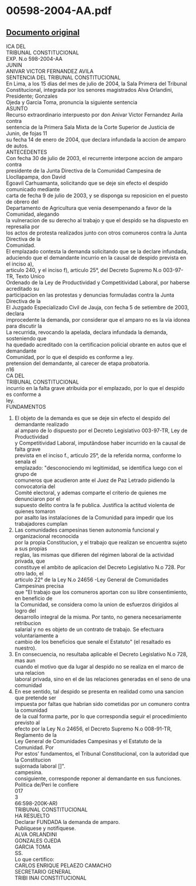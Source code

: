 
00598-2004-AA.pdf
=================
  
[Documento original](https://tc.gob.pe/jurisprudencia/2004/00598-2004-AA.pdf)  
---  
ICA DEL  
TRIBUNAL CONSTITUCIONAL  
EXP. N.o 598-2004-AA  
JUNIN  
ANIVAR VICTOR FERNANDEZ AVILA  
SENTENCIA DEL TRIBUNAL CONSTITUCIONAL  
En Lima, a los 15 dias del mes de julio de 2004, la Sala Primera del Tribunal  
Constitucional, integrada por los senores magistrados Alva Orlandini, Presidente; Gonzales  
Ojeda y Garcia Toma, pronuncia la siguiente sentencia  
ASUNTO  
Recurso extraordinario interpuesto por don Anivar Victor Fernandez Avila contra  
sentencia de la Primera Sala Mixta de la Corte Superior de Justicia de Junin, de fojas 11  
su fecha 14 de enero de 2004, que declara infundada la accion de amparo de autos.  
ANTECEDENTES  
Con fecha 30 de julio de 2003, el recurrente interpone accion de amparo contra  
presidente de la Junta Directiva de la Comunidad Campesina de Llocllapampa, don David  
Egoavil Carhuamanta, solicitando que se deje sin efecto el despido comunicado mediante  
carta de fecha 9 de julio de 2003, y se disponga su reposicion en el puesto de obrero del  
Departamento de Agricultura que venia desempenando a favor de la Comunidad, alegando  
la vulneracion de su derecho al trabajo y que el despido se ha dispuesto en represalia por  
los actos de protesta realizados junto con otros comuneros contra la Junta Directiva de la  
Comunidad.  
El emplazado contesta la demanda solicitando que se la declare infundada,  
aduciendo que el demandante incurrio en la causal de despido prevista en el inciso a),  
articulo 240, y el inciso f), articulo 25°, del Decreto Supremo N.o 003-97-TR, Texto Unico  
Ordenado de la Ley de Productividad y Competitividad Laboral, por haberse acreditado su  
participacion en las protestas y denuncias formuladas contra la Junta Directiva de la  
El Juzgado Especializado Civil de Jauja, con fecha 5 de setiembre de 2003, declara  
improcedente la demanda, por considerar que el amparo no es la via idonea para discutir la  
La recurrida, revocando la apelada, declara infundada la demanda, sosteniendo que  
ha quedado acreditado con la certificacion policial obrante en autos que el demandante  
Comunidad, por lo que el despido es conforme a ley.  
pretension del demandante, al carecer de etapa probatoria.  
n16  
CA DEL  
TRIBUNAL CONSTITUCIONAL  
incurrio en la falta grave atribuida por el emplazado, por lo que el despido es conforme a  
ley.  
FUNDAMENTOS  
1. El objeto de la demanda es que se deje sin efecto el despido del demandante realizado  
al amparo de lo dispuesto por el Decreto Legislativo 003-97-TR, Ley de Productividad  
y Competitividad Laboral, imputândose haber incurrido en la causal de falta grave  
prevista en el inciso f., articulo 25°, de la referida norma, conforme lo senala el  
emplazado: "desconociendo mi legitimidad, se identifica luego con el grupo de  
comuneros que acudieron ante el Juez de Paz Letrado pidiendo la convocatoria del  
Comité electoral, y ademas comparte el criterio de quienes me denunciaron por el  
supuesto delito contra la fe publica. Justifica la actitud violenta de quienes tomaron  
por asalto las instalaciones de la Comunidad para impedir que los trabajadores cumplan  
2. Las comunidades campesinas tienen autonomia funcional y organizacional reconocida  
por la propia Constitucion, y el trabajo que realizan se encuentra sujeto a sus propias  
reglas, las mismas que difieren del régimen laboral de la actividad privada, que  
constituye el ambito de aplicacion del Decreto Legislativo N.o 728. Por otro lado, el  
articulo 22° de la Ley N.o 24656 -Ley General de Comunidades Campesinas precisa  
que "El trabajo que los comuneros aportan con su libre consentimiento, en beneficio de  
la Comunidad, se considera como la union de esfuerzos dirigidos al logro del  
desarrollo integral de la misma. Por tanto, no genera necesariamente retribucion  
salarial y no es objeto de un contrato de trabajo. Se efectuara voluntariamente a  
cambio de los beneficios que senale el Estatuto" (el resaltado es nuestro).  
3. En consecuencia, no resultaba aplicable el Decreto Legislativo N.o 728, mas aun  
cuando el motivo que da lugar al despido no se realiza en el marco de una relacion  
laboral privada, sino en el de las relaciones generadas en el seno de una comunidad  
4. En ese sentido, tal despido se presenta en realidad como una sancion que pretende ser  
impuesta por faltas que habrian sido cometidas por un comunero contra la comunidad  
de la cual forma parte, por lo que correspondia seguir el procedimiento previsto al  
efecto por la Ley N.o 24656, el Decreto Supremo N.o 008-91-TR, Reglamento de la  
Ley General de Comunidades Campesinas y el Estatuto de la Comunidad. Por  
Por estos' fundamentos, el Tribunal Constitucional, con la autoridad que la Constitucion  
sujornada laboral []".  
campesina.  
consiguiente, corresponde reponer al demandante en sus funciones.  
Politica de/Peri le confiere  
017  
3  
66:598-200K-AR)  
TRIBUNAL CONSTITUCIONAL  
HA RESUELTO  
Declarar FUNDADA la demanda de amparo.  
Publiquese y notifiquese.  
ALVA ORLANDINI  
GONZALES OJEDA  
GARCIA TOMA  
SS.  
Lo que certifico:  
CARLOS ENRIQUE PELAEZO CAMACHO  
SECRETARIO GENERAL  
TRIBI INAI CONSTITUCIONAL